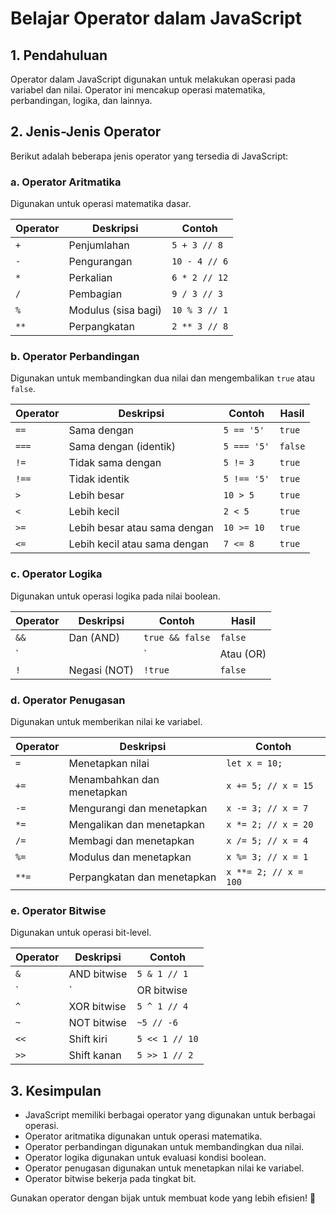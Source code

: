 # Belajar Operator dalam JavaScript

## 1. Pendahuluan
Operator dalam JavaScript digunakan untuk melakukan operasi pada variabel dan nilai. Operator ini mencakup operasi matematika, perbandingan, logika, dan lainnya.

## 2. Jenis-Jenis Operator
Berikut adalah beberapa jenis operator yang tersedia di JavaScript:

### a. Operator Aritmatika
Digunakan untuk operasi matematika dasar.

| Operator | Deskripsi | Contoh |
|----------|-----------|--------|
| `+` | Penjumlahan | `5 + 3 // 8` |
| `-` | Pengurangan | `10 - 4 // 6` |
| `*` | Perkalian | `6 * 2 // 12` |
| `/` | Pembagian | `9 / 3 // 3` |
| `%` | Modulus (sisa bagi) | `10 % 3 // 1` |
| `**` | Perpangkatan | `2 ** 3 // 8` |

### b. Operator Perbandingan
Digunakan untuk membandingkan dua nilai dan mengembalikan `true` atau `false`.

| Operator | Deskripsi | Contoh | Hasil |
|----------|-----------|--------|-------|
| `==` | Sama dengan | `5 == '5'` | `true` |
| `===` | Sama dengan (identik) | `5 === '5'` | `false` |
| `!=` | Tidak sama dengan | `5 != 3` | `true` |
| `!==` | Tidak identik | `5 !== '5'` | `true` |
| `>` | Lebih besar | `10 > 5` | `true` |
| `<` | Lebih kecil | `2 < 5` | `true` |
| `>=` | Lebih besar atau sama dengan | `10 >= 10` | `true` |
| `<=` | Lebih kecil atau sama dengan | `7 <= 8` | `true` |

### c. Operator Logika
Digunakan untuk operasi logika pada nilai boolean.

| Operator | Deskripsi | Contoh | Hasil |
|----------|-----------|--------|-------|
| `&&` | Dan (AND) | `true && false` | `false` |
| `||` | Atau (OR) | `true || false` | `true` |
| `!` | Negasi (NOT) | `!true` | `false` |

### d. Operator Penugasan
Digunakan untuk memberikan nilai ke variabel.

| Operator | Deskripsi | Contoh |
|----------|-----------|--------|
| `=` | Menetapkan nilai | `let x = 10;` |
| `+=` | Menambahkan dan menetapkan | `x += 5; // x = 15` |
| `-=` | Mengurangi dan menetapkan | `x -= 3; // x = 7` |
| `*=` | Mengalikan dan menetapkan | `x *= 2; // x = 20` |
| `/=` | Membagi dan menetapkan | `x /= 5; // x = 4` |
| `%=` | Modulus dan menetapkan | `x %= 3; // x = 1` |
| `**=` | Perpangkatan dan menetapkan | `x **= 2; // x = 100` |

### e. Operator Bitwise
Digunakan untuk operasi bit-level.

| Operator | Deskripsi | Contoh |
|----------|-----------|--------|
| `&` | AND bitwise | `5 & 1 // 1` |
| `|` | OR bitwise | `5 | 1 // 5` |
| `^` | XOR bitwise | `5 ^ 1 // 4` |
| `~` | NOT bitwise | `~5 // -6` |
| `<<` | Shift kiri | `5 << 1 // 10` |
| `>>` | Shift kanan | `5 >> 1 // 2` |

## 3. Kesimpulan
- JavaScript memiliki berbagai operator yang digunakan untuk berbagai operasi.
- Operator aritmatika digunakan untuk operasi matematika.
- Operator perbandingan digunakan untuk membandingkan dua nilai.
- Operator logika digunakan untuk evaluasi kondisi boolean.
- Operator penugasan digunakan untuk menetapkan nilai ke variabel.
- Operator bitwise bekerja pada tingkat bit.

Gunakan operator dengan bijak untuk membuat kode yang lebih efisien! 🚀

